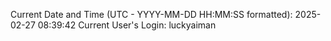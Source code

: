 Current Date and Time (UTC - YYYY-MM-DD HH:MM:SS formatted): 2025-02-27 08:39:42
Current User's Login: luckyaiman
